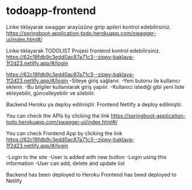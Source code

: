 # todoapp-frontend


Linke tıklayarak swagger arayüzüne girip apileri kontrol edebilirsiniz.
https://springboot-application-todo.herokuapp.com/swagger-ui/index.html#/

Linke tıklayarak TODOLIST Projesi frontend kontrol edebilirsiniz.
https://62c18fdb9c3edd0ac87a71c3--zippy-baklava-1f2d23.netlify.app/#/login


https://62c18fdb9c3edd0ac87a71c3--zippy-baklava-1f2d23.netlify.app/#/login
-Siteye giriş sağlanır.
-Yeni butonu ile kullanıcı eklenir.
-Bu bilgiler kullanılarak giriş yapılır.
-Kullanıcı istediği gibi yeni liste ekleyebilir, güncelleyebilir ve silebilir.


Backend Heroku ya deploy edilmiştir.
Frontend Netlify a deploy edilmiştir.



You can check the APIs by clicking the link
https://springboot-application-todo.herokuapp.com/swagger-ui/index.html#/

You can check Frontend App by clicking the link
https://62c18fdb9c3edd0ac87a71c3--zippy-baklava-1f2d23.netlify.app/#/login

-Login to the site
-User is added with new button
-Login using this information
-User can add, delete and update list


Backend has been deployed to Heroku
Frontend has beed deployed to Netlify